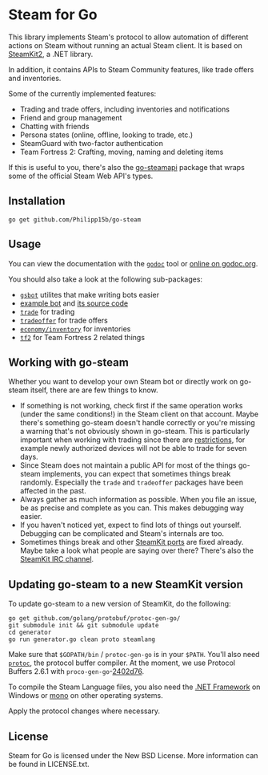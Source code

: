 # Steam for Go

This library implements Steam's protocol to allow automation of different actions on Steam without running an actual Steam client. It is based on [SteamKit2](https://github.com/SteamRE/SteamKit), a .NET library.

In addition, it contains APIs to Steam Community features, like trade offers and inventories.

Some of the currently implemented features:

  * Trading and trade offers, including inventories and notifications
  * Friend and group management
  * Chatting with friends
  * Persona states (online, offline, looking to trade, etc.)
  * SteamGuard with two-factor authentication
  * Team Fortress 2: Crafting, moving, naming and deleting items

If this is useful to you, there's also the [go-steamapi](https://github.com/Philipp15b/go-steamapi) package that wraps some of the official Steam Web API's types.

## Installation

    go get github.com/Philipp15b/go-steam

## Usage

You can view the documentation with the [`godoc`](http://golang.org/cmd/godoc) tool or
[online on godoc.org](http://godoc.org/github.com/Philipp15b/go-steam).

You should also take a look at the following sub-packages:

  * [`gsbot`](http://godoc.org/github.com/Philipp15b/go-steam/gsbot) utilites that make writing bots easier
  * [example bot](http://godoc.org/github.com/Philipp15b/go-steam/gsbot/gsbot) and [its source code](https://github.com/Philipp15b/go-steam/blob/master/gsbot/gsbot/gsbot.go)
  * [`trade`](http://godoc.org/github.com/Philipp15b/go-steam/trade) for trading
  * [`tradeoffer`](http://godoc.org/github.com/Philipp15b/go-steam/tradeoffer) for trade offers
  * [`economy/inventory`](http://godoc.org/github.com/Philipp15b/go-steam/economy/inventory) for inventories
  * [`tf2`](http://godoc.org/github.com/Philipp15b/go-steam/tf2) for Team Fortress 2 related things

## Working with go-steam

Whether you want to develop your own Steam bot or directly work on go-steam itself, there are are few things to know.

 * If something is not working, check first if the same operation works (under the same conditions!) in the Steam client on that account. Maybe there's something go-steam doesn't handle correctly or you're missing a warning that's not obviously shown in go-steam. This is particularly important when working with trading since there are [restrictions](https://support.steampowered.com/kb_article.php?ref=1047-edfm-2932), for example newly authorized devices will not be able to trade for seven days.
 * Since Steam does not maintain a public API for most of the things go-steam implements, you can expect that sometimes things break randomly. Especially the `trade` and `tradeoffer` packages have been affected in the past.
 * Always gather as much information as possible. When you file an issue, be as precise and complete as you can. This makes debugging way easier.
 * If you haven't noticed yet, expect to find lots of things out yourself. Debugging can be complicated and Steam's internals are too.
 * Sometimes things break and other [SteamKit ports](https://github.com/SteamRE/SteamKit/wiki/Ports) are fixed already. Maybe take a look what people are saying over there? There's also the [SteamKit IRC channel](https://github.com/SteamRE/SteamKit/wiki#contact).

## Updating go-steam to a new SteamKit version

To update go-steam to a new version of SteamKit, do the following:

	go get github.com/golang/protobuf/protoc-gen-go/
    git submodule init && git submodule update
    cd generator
    go run generator.go clean proto steamlang

Make sure that `$GOPATH/bin` / `protoc-gen-go` is in your `$PATH`. You'll also need [`protoc`](https://developers.google.com/protocol-buffers/docs/downloads), the protocol buffer compiler. At the moment, we use Protocol Buffers 2.6.1 with `proco-gen-go`-[2402d76](https://github.com/golang/protobuf/tree/2402d76f3d41f928c7902a765dfc872356dd3aad).

To compile the Steam Language files, you also need the [.NET Framework](https://www.microsoft.com/net/downloads)
on Windows or [mono](http://www.go-mono.com/mono-downloads/download.html) on other operating systems.

Apply the protocol changes where necessary.

## License

Steam for Go is licensed under the New BSD License. More information can be found in LICENSE.txt.